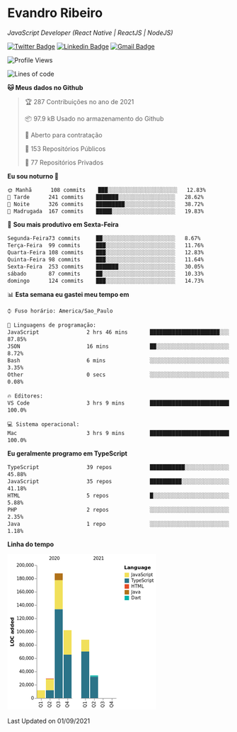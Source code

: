 # Evandro **Ribeiro**

*JavaScript Developer (React Native | ReactJS | NodeJS)*

[![Twitter Badge](https://img.shields.io/badge/-@ribeiroevandro-201B2D?style=flat-square&labelColor=201B2D&logo=twitter&logoColor=white&link=https://twitter.com/ribeiroevandro)](https://twitter.com/ribeiroevandro) 
[![Linkedin Badge](https://img.shields.io/badge/-Evandro%20Ribeiro-201B2D?style=flat-square&logo=Linkedin&logoColor=white&link=https://www.linkedin.com/in/ribeiroevandro)](https://www.linkedin.com/in/ribeiroevandro) 
[![Gmail Badge](https://img.shields.io/badge/-oi@ribeiroevandro.com.br-201B2D?style=flat-square&logo=Gmail&logoColor=white&link=mailto:oi@ribeiroevandro.com.br)](mailto:oi@ribeiroevandro.com.br)


<!--START_SECTION:waka-->
![Profile Views](http://img.shields.io/badge/Visualizac%C3%B5es%20do%20perfil-1-blue)

![Lines of code](https://img.shields.io/badge/Desde%20o%20Hello%20World%20eu%20escrevi-452959%20linhas%20de%20c%C3%B3digo-blue)

**🐱 Meus dados no Github** 

> 🏆 287 Contribuições no ano de 2021
 > 
> 📦 97.9 kB Usado no armazenamento do Github 
 > 
> 💼 Aberto para contratação
 > 
> 📜 153 Repositórios Públicos 
 > 
> 🔑 77 Repositórios Privados  
 > 
**Eu sou noturno 🦉** 

```text
🌞 Manhã      108 commits    ███░░░░░░░░░░░░░░░░░░░░░░   12.83% 
🌆 Tarde      241 commits    ███████░░░░░░░░░░░░░░░░░░   28.62% 
🌃 Noite      326 commits    █████████░░░░░░░░░░░░░░░░   38.72% 
🌙 Madrugada  167 commits    █████░░░░░░░░░░░░░░░░░░░░   19.83%

```
📅 **Sou mais produtivo em Sexta-Feira** 

```text
Segunda-Feira73 commits     ██░░░░░░░░░░░░░░░░░░░░░░░   8.67% 
Terça-Feira  99 commits     ███░░░░░░░░░░░░░░░░░░░░░░   11.76% 
Quarta-Feira 108 commits    ███░░░░░░░░░░░░░░░░░░░░░░   12.83% 
Quinta-Feira 98 commits     ███░░░░░░░░░░░░░░░░░░░░░░   11.64% 
Sexta-Feira  253 commits    ███████░░░░░░░░░░░░░░░░░░   30.05% 
sábado       87 commits     ██░░░░░░░░░░░░░░░░░░░░░░░   10.33% 
domingo      124 commits    ███░░░░░░░░░░░░░░░░░░░░░░   14.73%

```


📊 **Esta semana eu gastei meu tempo em** 

```text
⌚︎ Fuso horário: America/Sao_Paulo

💬 Linguagens de programação: 
JavaScript               2 hrs 46 mins       ██████████████████████░░░   87.85% 
JSON                     16 mins             ██░░░░░░░░░░░░░░░░░░░░░░░   8.72% 
Bash                     6 mins              ░░░░░░░░░░░░░░░░░░░░░░░░░   3.35% 
Other                    0 secs              ░░░░░░░░░░░░░░░░░░░░░░░░░   0.08%

🔥 Editores: 
VS Code                  3 hrs 9 mins        █████████████████████████   100.0%

💻 Sistema operacional: 
Mac                      3 hrs 9 mins        █████████████████████████   100.0%

```

**Eu geralmente programo em TypeScript** 

```text
TypeScript               39 repos            ███████████░░░░░░░░░░░░░░   45.88% 
JavaScript               35 repos            ██████████░░░░░░░░░░░░░░░   41.18% 
HTML                     5 repos             █░░░░░░░░░░░░░░░░░░░░░░░░   5.88% 
PHP                      2 repos             ░░░░░░░░░░░░░░░░░░░░░░░░░   2.35% 
Java                     1 repo              ░░░░░░░░░░░░░░░░░░░░░░░░░   1.18%

```


**Linha do tempo**

![Chart not found](https://raw.githubusercontent.com/ribeiroevandro/ribeiroevandro/master/charts/bar_graph.png) 


 Last Updated on 01/09/2021
<!--END_SECTION:waka-->
